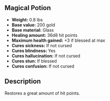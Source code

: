 ## Magical Potion

- **Weight:** 0.8 lbs
- **Base value:** 200 gold
- **Base material:** Glass
- **Healing amount:** 36d8 hit points
- **Maximum health gained:** +3 if blessed at max
- **Cures sickness:** If not cursed
- **Cures blindness:** Yes
- **Cures hallucination:** If not cursed
- **Cures stun:** If blessed
- **Cures confusion:** If not cursed

## Description

Restores a great amount of hit points.
